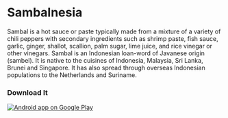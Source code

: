# Sambalnesia
Sambal is a hot sauce or paste typically made from a mixture of a variety of chili peppers with secondary ingredients such as shrimp paste, fish sauce, garlic, ginger, shallot, scallion, palm sugar, lime juice, and rice vinegar or other vinegars. Sambal is an Indonesian loan-word of Javanese origin (sambel). It is native to the cuisines of Indonesia, Malaysia, Sri Lanka, Brunei and Singapore. It has also spread through overseas Indonesian populations to the Netherlands and Suriname.


### Download It

<a href="https://play.google.com/store/apps/details?id=sambal.resep.sambalnesia">
  <img alt="Android app on Google Play" src="https://developer.android.com/images/brand/en_app_rgb_wo_45.png" />
</a>

